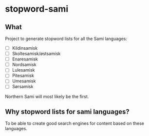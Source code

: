 # stopword-sami
## What
Project to generate stopword lists for all the Sami languages:
* [ ] Kildinsamisk
* [ ] Skoltesamisk/østsamisk
* [ ] Enaresamisk
* [ ] Nordsamisk
* [ ] Lulesamisk
* [ ] Pitesamisk
* [ ] Umesamisk
* [ ] Sørsamisk

Northern Sami will most likely be the first.

## Why stopword lists for sami languages?
To be able to create good search engines for content based on these languages.
